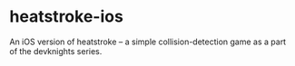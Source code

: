 heatstroke-ios
==============

An iOS version of heatstroke – a simple collision-detection game as a part of the devknights series.
